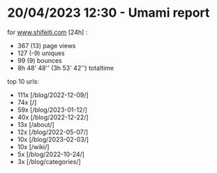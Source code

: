 # 20/04/2023 12:30 - Umami report
for www.shifeiti.com [24h] :

 - 367 (13) page views
 - 127 (-9) uniques
 - 99 (9) bounces
 - 8h 48' 48'' (3h 53' 42'') totaltime


top 10 urls:
 - 111x [/blog/2022-12-09/]
 - 74x [/]
 - 59x [/blog/2023-01-12/]
 - 40x [/blog/2022-12-22/]
 - 13x [/about/]
 - 12x [/blog/2022-05-07/]
 - 10x [/blog/2023-02-03/]
 - 10x [/wiki/]
 - 5x [/blog/2022-10-24/]
 - 3x [/blog/categories/]


